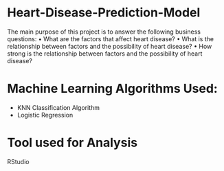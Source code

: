 # Heart-Disease-Prediction-Model
The main purpose of this project is to answer the following business questions:
• What are the factors that affect heart disease?
• What is the relationship between factors and the possibility of heart disease?
• How strong is the relationship between factors and the possibility of heart disease?

# Machine Learning Algorithms Used:
- KNN Classification Algorithm
- Logistic Regression

# Tool used for Analysis
RStudio

